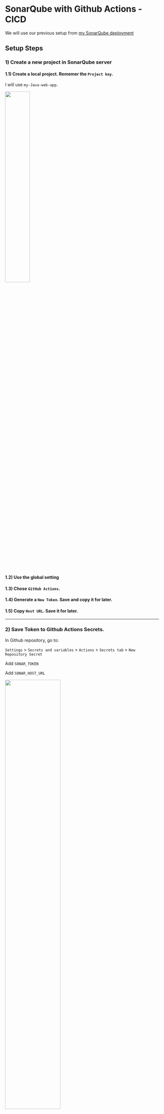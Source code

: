 # SonarQube with Github Actions - CICD
We will use our previous setup from [my SonarQube deployment](https://github.com/famasboy888/SonarQube_docker)

## Setup Steps

### 1) Create a new project in SonarQube server

#### 1.1) Create a local project. Rememer the `Project key`.

I will use `my-Java-web-app`.

<p align="left">
  <img width="40%" height="40%" src="https://github.com/famasboy888/SonarQube_Github_CICD/assets/23441168/e5fd05e8-e48f-448b-bae1-1f7f1443fc63">
</p>

#### 1.2) Use the global setting

#### 1.3) Chose `GitHub Actions`.

#### 1.4) Generate a `New Token`. Save and copy it for later.

#### 1.5) Copy `Host URL`. Save it for later.

---

### 2) Save Token to Github Actions Secrets.

In Github repository, go to:

`Settings` > `Secrets and variables` > `Actions` > `Secrets tab` > `New Repository Secret`

Add `SONAR_TOKEN`

Add `SONAR_HOST_URL`

<p align="left">
  <img width="60%" height="60%" src="https://github.com/famasboy888/SonarQube_Github_CICD/assets/23441168/2fb30256-6c1a-4125-b47d-4ed411a75c57">
</p>

### 3) Add `.github\workflows\sonar_scan.yaml` file to Github repository root directory

Then follow this [sonar_scan.yaml](https://github.com/famasboy888/SonarQube_Github_CICD/blob/main/.github/workflows/sonar_scan.yaml)

Create a pull request and see Github Action run your jobs:

<p align="left">
  <img width="60%" height="60%" src="https://github.com/famasboy888/SonarQube_Github_CICD/assets/23441168/4c8e7c97-3740-4601-a7d4-1f29abff2d61">
</p>

<p align="left">
  <img width="60%" height="60%" src="https://github.com/famasboy888/SonarQube_Github_CICD/assets/23441168/cdbf4820-03fe-4d4b-933f-dd1e68fafa0f">
</p>

Check SonarQube server. We will see the reports.

<p align="left">
  <img width="80%" height="80%" src="https://github.com/famasboy888/SonarQube_Github_CICD/assets/23441168/bee0e417-6994-4553-a1d1-5fe0f3031dd9">
</p>


